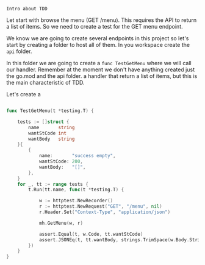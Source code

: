 `Intro about TDD`


Let start with browse the menu (GET /menu). This requires the API to return a list of items. So we need to create a test for the GET menu endpoint.

We know we are going to create several endpoints in this project so let's start by creating a folder to host all of them. 
In you workspace create the `api` folder. 

In this folder we are going to create a `func TestGetMenu` where we will call our handler. Remember at the moment we don't have anything created just the go.mod and the api folder. 
a handler that return a list of items, but this is the main characteristic of TDD.

Let's create a

```go

func TestGetMenu(t *testing.T) {

	tests := []struct {
		name       string
		wantStCode int
		wantBody   string
	}{
		{
			name:       "success empty",
			wantStCode: 200,
			wantBody:   "[]",
		},
	}
	for _, tt := range tests {
		t.Run(tt.name, func(t *testing.T) {

			w := httptest.NewRecorder()
			r := httptest.NewRequest("GET", "/menu", nil)
			r.Header.Set("Context-Type", "application/json")

			mh.GetMenu(w, r)

			assert.Equal(t, w.Code, tt.wantStCode)
			assert.JSONEq(t, tt.wantBody, strings.TrimSpace(w.Body.String()))
		})
	}
}
```
